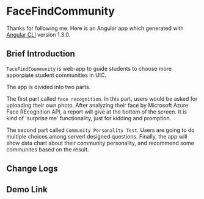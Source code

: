 # FaceFindCommunity

Thanks for following me. 
Here is an Angular app which generated with [Angular CLI](https://github.com/angular/angular-cli) version 1.3.0.

## Brief Introduction

`FaceFindCoummunity` is web-app to guide students to choose more apporpiate student communities in UIC.

The app is divided into two parts.

The first part called `face recognition`. In this part, users would be asked for uploading their own photo. After analyzing their face by Microsoft Azure Face REcognition API, a report will give at the bottom of the screen. It is kind of 'surprise me' functionality, just for kidding and promption.

The second part called `Community Personality Test`. Users are going to do multiple choices among serverl designed questions. Finally, the app will show data chart about their community personality, and recommend some communites based on the result.

## Change Logs


## Demo Link


